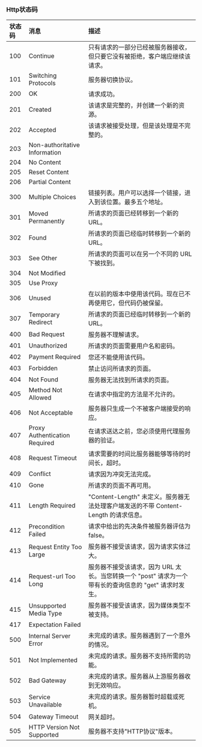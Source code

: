 ### Http状态码
| 状态码     | 消息     | 描述     |
| :------------- | :------------- | :------------- |
| 100       | Continue       | 只有请求的一部分已经被服务器接收，但只要它没有被拒绝，客户端应继续该请求。       |
| 101       | Switching Protocols       | 服务器切换协议。       |
| 200       | OK       | 请求成功。       |
| 201       | Created       | 该请求是完整的，并创建一个新的资源。       |
| 202       | Accepted       | 该请求被接受处理，但是该处理是不完整的。       |
| 203       | Non-authoritative Information       |        |
| 204       | No Content       |        |
| 205       | Reset Content       |        |
| 206       | Partial Content	       |        |
| 300       | Multiple Choices       | 链接列表。用户可以选择一个链接，进入到该位置。最多五个地址。       |
| 301       | Moved Permanently       | 所请求的页面已经转移到一个新的 URL。       |
| 302       | Found       | 所请求的页面已经临时转移到一个新的 URL。       |
| 303       | See Other       | 所请求的页面可以在另一个不同的 URL 下被找到。      |
| 304       | Not Modified       |        |
| 305       | Use Proxy       |        |
| 306       | Unused       | 在以前的版本中使用该代码。现在已不再使用它，但代码仍被保留。       |
| 307       | Temporary Redirect       | 所请求的页面已经临时转移到一个新的 URL。       |
| 400       | Bad Request       | 服务器不理解请求。       |
| 401       | Unauthorized       | 所请求的页面需要用户名和密码。       |
| 402       | Payment Required       | 您还不能使用该代码。       |
| 403       | Forbidden       | 禁止访问所请求的页面。       |
| 404       | Not Found       | 服务器无法找到所请求的页面。       |
| 405       | Method Not Allowed       | 在请求中指定的方法是不允许的。       |
| 406       | Not Acceptable       | 服务器只生成一个不被客户端接受的响应。       |
| 407       | Proxy Authentication Required       | 在请求送达之前，您必须使用代理服务器的验证。       |
| 408       | Request Timeout       | 请求需要的时间比服务器能够等待的时间长，超时。       |
| 409       | Conflict       | 请求因为冲突无法完成。       |
| 410       | Gone       | 所请求的页面不再可用。       |
| 411       | Length Required       | "Content-Length" 未定义。服务器无法处理客户端发送的不带 Content-Length 的请求信息。       |
| 412       | Precondition Failed       | 请求中给出的先决条件被服务器评估为 false。       |
| 413       | Request Entity Too Large       | 服务器不接受该请求，因为请求实体过大。       |
| 414       | Request-url Too Long       | 服务器不接受该请求，因为 URL 太长。当您转换一个 "post" 请求为一个带有长的查询信息的 "get" 请求时发生。       |
| 415       | Unsupported Media Type       | 服务器不接受该请求，因为媒体类型不被支持。       |
| 417       | Expectation Failed       |        |
| 500       | Internal Server Error       | 未完成的请求。服务器遇到了一个意外的情况。       |
| 501       | Not Implemented       | 未完成的请求。服务器不支持所需的功能。       |
| 502       | Bad Gateway       | 未完成的请求。服务器从上游服务器收到无效响应。      |
| 503       | Service Unavailable       | 未完成的请求。服务器暂时超载或死机。       |
| 504       | Gateway Timeout       | 网关超时。    |
| 505       | HTTP Version Not Supported       | 服务器不支持"HTTP协议"版本。       |
